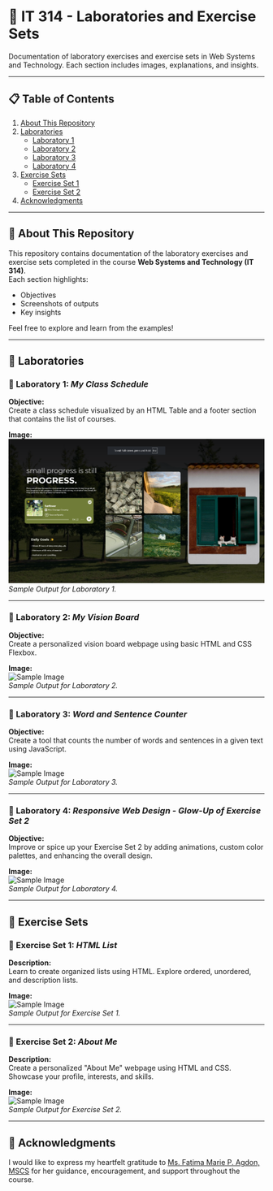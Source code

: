 # 🌟 IT 314 - Laboratories and Exercise Sets

Documentation of laboratory exercises and exercise sets in Web Systems and Technology. Each section includes images, explanations, and insights.

---

## 📋 Table of Contents

1. [About This Repository](https://github.com/AcePenaflorida/PenafloridaAceCS3103_WSTactivities?tab=readme-ov-file#-about-this-repository)
2. [Laboratories](https://github.com/AcePenaflorida/PenafloridaAceCS3103_WSTactivities?tab=readme-ov-file#-laboratories)  
   - [Laboratory 1](https://github.com/AcePenaflorida/PenafloridaAceCS3103_WSTactivities?tab=readme-ov-file#-laboratory-1-my-class-schedule)  
   - [Laboratory 2](https://github.com/AcePenaflorida/PenafloridaAceCS3103_WSTactivities?tab=readme-ov-file#-laboratory-2-my-vision-board)
   - [Laboratory 3](https://github.com/AcePenaflorida/PenafloridaAceCS3103_WSTactivities?tab=readme-ov-file#-laboratory-3-word-and-sentence-counter) 
   - [Laboratory 4](https://github.com/AcePenaflorida/PenafloridaAceCS3103_WSTactivities?tab=readme-ov-file#-laboratory-4-responsive-web-design---glow-up-of-exercise-set-2)
3. [Exercise Sets](https://github.com/AcePenaflorida/PenafloridaAceCS3103_WSTactivities?tab=readme-ov-file#-exercise-sets) 
   - [Exercise Set 1](https://github.com/AcePenaflorida/PenafloridaAceCS3103_WSTactivities?tab=readme-ov-file#-exercise-set-1-html-list)
   - [Exercise Set 2](https://github.com/AcePenaflorida/PenafloridaAceCS3103_WSTactivities?tab=readme-ov-file#-exercise-set-2-about-me)
4. [Acknowledgments](https://github.com/AcePenaflorida/PenafloridaAceCS3103_WSTactivities?tab=readme-ov-file#-acknowledgments)

---

## 📖 About This Repository

This repository contains documentation of the laboratory exercises and exercise sets completed in the course **Web Systems and Technology (IT 314)**.  
Each section highlights:  
- Objectives  
- Screenshots of outputs  
- Key insights  

Feel free to explore and learn from the examples!

---

## 🧪 Laboratories

### 🔬 Laboratory 1: *My Class Schedule*

**Objective:**  
Create a class schedule visualized by an HTML Table and a footer section that contains the list of courses.

**Image:**  
![Sample Image](Laboratory%20Activities/Laboratory%20Activity%202%20-%2003-10-2024/visionboard-output.png) 
*Sample Output for Laboratory 1.*


---

### 🔬 Laboratory 2: *My Vision Board*

**Objective:**  
Create a personalized vision board webpage using basic HTML and CSS Flexbox.

**Image:**  
![Sample Image](path/to/lab2-image.jpg)  
*Sample Output for Laboratory 2.*

---

### 🔬 Laboratory 3: *Word and Sentence Counter*

**Objective:**  
Create a tool that counts the number of words and sentences in a given text using JavaScript.

**Image:**  
![Sample Image](path/to/lab3-image.jpg)  
*Sample Output for Laboratory 3.*

---

### 🔬 Laboratory 4: *Responsive Web Design - Glow-Up of Exercise Set 2*

**Objective:**  
Improve or spice up your Exercise Set 2 by adding animations, custom color palettes, and enhancing the overall design.

**Image:**  
![Sample Image](path/to/lab4-image.jpg)  
*Sample Output for Laboratory 4.*

---

## 🚀 Exercise Sets

### 📌 Exercise Set 1: *HTML List*

**Description:**  
Learn to create organized lists using HTML. Explore ordered, unordered, and description lists.

**Image:**  
![Sample Image](path/to/es1-image.jpg)  
*Sample Output for Exercise Set 1.*

---

### 📌 Exercise Set 2: *About Me*

**Description:**  
Create a personalized "About Me" webpage using HTML and CSS. Showcase your profile, interests, and skills.

**Image:**  
![Sample Image](path/to/es2-image.jpg)  
*Sample Output for Exercise Set 2.*

---

## 🙌 Acknowledgments

I would like to express my heartfelt gratitude to [Ms. Fatima Marie P. Agdon, MSCS](https://github.com/marieemoiselle) for her guidance, encouragement, and support throughout the course.


